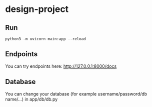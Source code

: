 # design-project
## Run
```python3 -m uvicorn main:app --reload```
## Endpoints
You can try endpoints here: http://127.0.0.1:8000/docs
## Database
You can change your database (for example username/password/db name/...) in app/db/db.py
